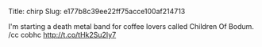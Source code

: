 Title: chirp
Slug: e177b8c39ee22ff75acce100af214713

I'm starting a death metal band for coffee lovers called Children Of Bodum. /cc cobhc <a href="http://t.co/tHk2Su2Iy7">http://t.co/tHk2Su2Iy7</a>
